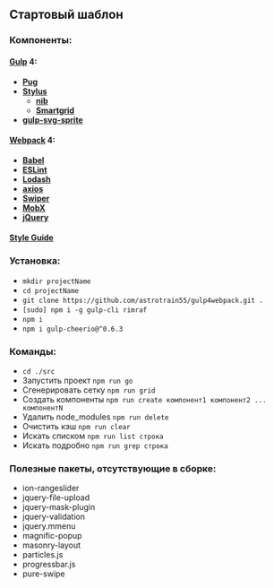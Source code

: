 ## Стартовый шаблон

### Компоненты:

#### **[Gulp](https://gulpjs.com/) 4**:
  * **[Pug](https://pugjs.org/)**
  * **[Stylus](http://stylus-lang.com/)**
    * **[nib](http://stylus.github.io/nib/)**
    * **[Smartgrid](https://www.youtube.com/watch?v=KFVoIzaGPYg&list=PLyeqauxei6je28tJvioIsE0bYnARh0UVz)**
  * **[gulp-svg-sprite](https://github.com/jkphl/gulp-svg-sprite)**

#### **[Webpack](https://webpack.js.org/) 4**:
  * **[Babel](https://babeljs.io/)**
  * **[ESLint](https://eslint.org/)**
  * **[Lodash](https://lodash.com/)**
  * **[axios](https://github.com/axios/axios)**
  * **[Swiper](https://idangero.us/swiper/)**
  * **[MobX](https://mobx.js.org/)**
  * **[jQuery](https://jquery.com/)**

#### **[Style Guide](https://github.com/leonidlebedev/javascript-airbnb)**

### Установка:
* ```mkdir projectName```
* ```cd projectName```
* ```git clone https://github.com/astrotrain55/gulp4webpack.git .```
* ```[sudo] npm i -g gulp-cli rimraf```
* ```npm i```
* ```npm i gulp-cheerio@^0.6.3```

### Команды:
* ```cd ./src```
* Запустить проект ```npm run go```
* Сгенерировать сетку ```npm run grid```
* Создать компоненты ```npm run create компонент1 компонент2 ... компонентN```
* Удалить node_modules ```npm run delete```
* Очистить кэш ```npm run clear```
* Искать списком ```npm run list строка```
* Искать подробно ```npm run grep строка```

### Полезные пакеты, отсутствующие в сборке:
* ion-rangeslider
* jquery-file-upload
* jquery-mask-plugin
* jquery-validation
* jquery.mmenu
* magnific-popup
* masonry-layout
* particles.js
* progressbar.js
* pure-swipe

